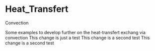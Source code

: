 # Heat_Transfert
Convection

Some examples to develop further on the heat-transfert exchang via convection
This change is just a test
This change is a second test
This change is a second test
